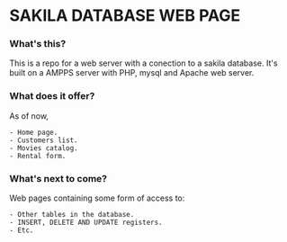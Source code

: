 # SAKILA DATABASE WEB PAGE


### What's this?
This is a repo for a web server with a conection to a sakila database.
It's built on a AMPPS server with PHP, mysql and Apache web server.


### What does it offer?
As of now,

    - Home page.
    - Customers list.
    - Movies catalog.
    - Rental form.


### What's next to come?
Web pages containing some form of access to:

    - Other tables in the database.
    - INSERT, DELETE AND UPDATE registers.
    - Etc.
